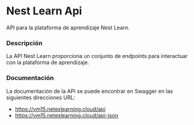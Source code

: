 # Nest Learn Api

API para la plataforma de aprendizaje Nest Learn.

### Descripción

La API Nest Learn proporciona un conjunto de endpoints para interactuar con la plataforma de aprendizaje. 

### Documentación
La documentación de la API se puede encontrar en Swagger en las siguientes direcciones URL:

 - https://vm15.netexlearning.cloud/api
 - https://vm15.netexlearning.cloud/api-json